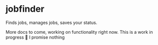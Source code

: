 # jobfinder

Finds jobs, manages jobs, saves your status.

More docs to come, working on functionality right now. This is a work in progress 🚧 I promise nothing
